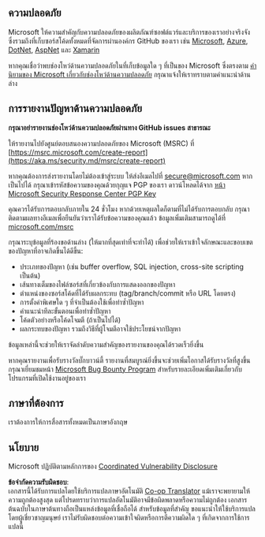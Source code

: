 <!--
CO_OP_TRANSLATOR_METADATA:
{
  "original_hash": "57f14126c1c6add76b3aef3844dfe4e3",
  "translation_date": "2025-07-16T15:41:26+00:00",
  "source_file": "SECURITY.md",
  "language_code": "th"
}
-->
## ความปลอดภัย

Microsoft ให้ความสำคัญกับความปลอดภัยของผลิตภัณฑ์ซอฟต์แวร์และบริการของเราอย่างจริงจัง ซึ่งรวมถึงที่เก็บซอร์สโค้ดทั้งหมดที่จัดการผ่านองค์กร GitHub ของเรา เช่น [Microsoft](https://github.com/Microsoft), [Azure](https://github.com/Azure), [DotNet](https://github.com/dotnet), [AspNet](https://github.com/aspnet) และ [Xamarin](https://github.com/xamarin)

หากคุณเชื่อว่าพบช่องโหว่ด้านความปลอดภัยในที่เก็บข้อมูลใด ๆ ที่เป็นของ Microsoft ซึ่งตรงตาม [คำนิยามของ Microsoft เกี่ยวกับช่องโหว่ด้านความปลอดภัย](https://aka.ms/security.md/definition) กรุณาแจ้งให้เราทราบตามคำแนะนำด้านล่าง

## การรายงานปัญหาด้านความปลอดภัย

**กรุณาอย่ารายงานช่องโหว่ด้านความปลอดภัยผ่านทาง GitHub issues สาธารณะ**

ให้รายงานไปยังศูนย์ตอบสนองความปลอดภัยของ Microsoft (MSRC) ที่ [https://msrc.microsoft.com/create-report](https://aka.ms/security.md/msrc/create-report)

หากคุณต้องการส่งรายงานโดยไม่ต้องเข้าสู่ระบบ ให้ส่งอีเมลไปที่ [secure@microsoft.com](mailto:secure@microsoft.com) หากเป็นไปได้ กรุณาเข้ารหัสข้อความของคุณด้วยกุญแจ PGP ของเรา ดาวน์โหลดได้จาก [หน้า Microsoft Security Response Center PGP Key](https://aka.ms/security.md/msrc/pgp)

คุณควรได้รับการตอบกลับภายใน 24 ชั่วโมง หากด้วยเหตุผลใดก็ตามที่ไม่ได้รับการตอบกลับ กรุณาติดตามผลทางอีเมลเพื่อยืนยันว่าเราได้รับข้อความของคุณแล้ว ข้อมูลเพิ่มเติมสามารถดูได้ที่ [microsoft.com/msrc](https://www.microsoft.com/msrc)

กรุณาระบุข้อมูลที่ร้องขอด้านล่าง (ให้มากที่สุดเท่าที่จะทำได้) เพื่อช่วยให้เราเข้าใจลักษณะและขอบเขตของปัญหาที่อาจเกิดขึ้นได้ดีขึ้น:

  * ประเภทของปัญหา (เช่น buffer overflow, SQL injection, cross-site scripting เป็นต้น)
  * เส้นทางเต็มของไฟล์ซอร์สที่เกี่ยวข้องกับการแสดงออกของปัญหา
  * ตำแหน่งของซอร์สโค้ดที่ได้รับผลกระทบ (tag/branch/commit หรือ URL โดยตรง)
  * การตั้งค่าพิเศษใด ๆ ที่จำเป็นต้องใช้เพื่อทำซ้ำปัญหา
  * คำแนะนำทีละขั้นตอนเพื่อทำซ้ำปัญหา
  * โค้ดตัวอย่างหรือโค้ดโจมตี (ถ้าเป็นไปได้)
  * ผลกระทบของปัญหา รวมถึงวิธีที่ผู้โจมตีอาจใช้ประโยชน์จากปัญหา

ข้อมูลเหล่านี้จะช่วยให้เราจัดลำดับความสำคัญของรายงานของคุณได้รวดเร็วยิ่งขึ้น

หากคุณรายงานเพื่อรับรางวัลบั๊กบาวน์ตี้ รายงานที่สมบูรณ์ยิ่งขึ้นจะช่วยเพิ่มโอกาสได้รับรางวัลที่สูงขึ้น กรุณาเยี่ยมชมหน้า [Microsoft Bug Bounty Program](https://aka.ms/security.md/msrc/bounty) สำหรับรายละเอียดเพิ่มเติมเกี่ยวกับโปรแกรมที่เปิดใช้งานอยู่ของเรา

## ภาษาที่ต้องการ

เราต้องการให้การสื่อสารทั้งหมดเป็นภาษาอังกฤษ

## นโยบาย

Microsoft ปฏิบัติตามหลักการของ [Coordinated Vulnerability Disclosure](https://aka.ms/security.md/cvd)

**ข้อจำกัดความรับผิดชอบ**:  
เอกสารนี้ได้รับการแปลโดยใช้บริการแปลภาษาอัตโนมัติ [Co-op Translator](https://github.com/Azure/co-op-translator) แม้เราจะพยายามให้ความถูกต้องสูงสุด แต่โปรดทราบว่าการแปลอัตโนมัติอาจมีข้อผิดพลาดหรือความไม่ถูกต้อง เอกสารต้นฉบับในภาษาต้นทางถือเป็นแหล่งข้อมูลที่เชื่อถือได้ สำหรับข้อมูลที่สำคัญ ขอแนะนำให้ใช้บริการแปลโดยผู้เชี่ยวชาญมนุษย์ เราไม่รับผิดชอบต่อความเข้าใจผิดหรือการตีความผิดใด ๆ ที่เกิดจากการใช้การแปลนี้